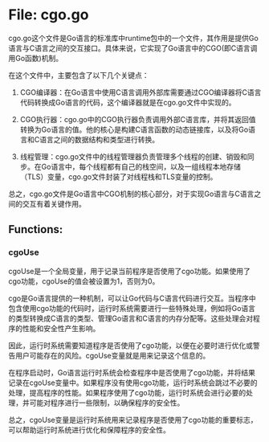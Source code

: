# File: cgo.go

cgo.go这个文件是Go语言的标准库中runtime包中的一个文件，其作用是提供Go语言与C语言之间的交互接口。具体来说，它实现了Go语言中的CGO(即C语言调用Go函数)机制。

在这个文件中，主要包含了以下几个关键点：

1. CGO编译器：在Go语言中使用C语言调用外部库需要通过CGO编译器将C语言代码转换成Go语言的代码，这个编译器就是在cgo.go文件中实现的。

2. CGO执行器：cgo.go中的CGO执行器负责调用外部C语言库，并将其返回值转换为Go语言的值。他的核心是构建C语言函数的动态链接库，以及将Go语言和C语言之间的数据结构和类型进行转换。

3. 线程管理：cgo.go文件中的线程管理器负责管理多个线程的创建、销毁和同步。在Go语言中，每个线程都有自己的栈空间，以及一组线程本地存储（TLS）变量，cgo.go文件封装了对线程栈和TLS变量的控制。

总之，cgo.go文件是Go语言中CGO机制的核心部分，对于实现Go语言与C语言之间的交互有着关键作用。

## Functions:

### cgoUse

cgoUse是一个全局变量，用于记录当前程序是否使用了cgo功能。如果使用了cgo功能，cgoUse的值会被设置为1，否则为0。

cgo是Go语言提供的一种机制，可以让Go代码与C语言代码进行交互。当程序中包含使用cgo功能的代码时，运行时系统需要进行一些特殊处理，例如将Go语言的类型转换成C语言的类型、管理Go语言和C语言的内存分配等。这些处理会对程序的性能和安全性产生影响。

因此，运行时系统需要知道程序是否使用了cgo功能，以便在必要时进行优化或警告用户可能存在的风险。cgoUse变量就是用来记录这个信息的。

在程序启动时，Go语言运行时系统会检查程序中是否使用了cgo功能，并将结果记录在cgoUse变量中。如果程序没有使用cgo功能，运行时系统会跳过不必要的处理，提高程序的性能。如果程序使用了cgo功能，运行时系统会进行必要的处理，并可能对程序进行一些限制，以确保程序的安全性。

总之，cgoUse变量是运行时系统用来记录程序是否使用了cgo功能的重要标志，可以帮助运行时系统进行优化和保障程序的安全性。



